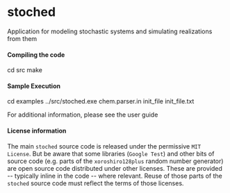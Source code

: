 # stoched
Application for modeling stochastic systems and simulating realizations from them

#### Compiling the code
cd src
make

#### Sample Execution
cd examples
../src/stoched.exe chem.parser.in init_file init_file.txt

For additional information, please see the user guide

#### License information
The main ``stoched`` source code is released under the permissive ``MIT License``. But be aware that some libraries (``Google Test``) and other bits of source code (e.g. parts of the ``xoroshiro128plus`` random number generator) are open source code distributed under other licenses. These are provided -- typically inline in the code -- where relevant. Reuse of those parts of the ``stoched`` source code must reflect the terms of those licenses.
